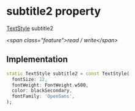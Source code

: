 


# subtitle2 property







[TextStyle](https:api.flutter.dev/flutter/painting/TextStyle-class.html) subtitle2
  
_\<span class="feature"\>read / write\</span\>_






## Implementation

```dart
static TextStyle subtitle2 = const TextStyle(
  fontSize: 12,
  fontWeight: FontWeight.w500,
  color: blackSecondary,
  fontFamily: 'OpenSans',
);
```







